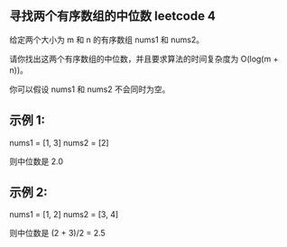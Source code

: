 ## 寻找两个有序数组的中位数 leetcode 4

给定两个大小为 m 和 n 的有序数组 nums1 和 nums2。

请你找出这两个有序数组的中位数，并且要求算法的时间复杂度为 O(log(m + n))。

你可以假设 nums1 和 nums2 不会同时为空。

## 示例 1:

nums1 = [1, 3]
nums2 = [2]

则中位数是 2.0

## 示例 2:

nums1 = [1, 2]
nums2 = [3, 4]

则中位数是 (2 + 3)/2 = 2.5
